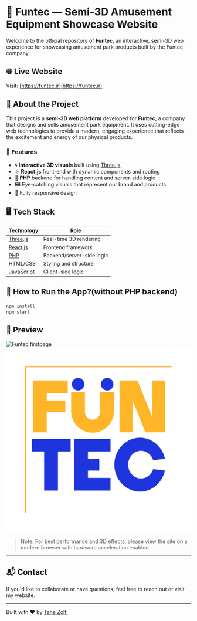 
# 🎡 Funtec — Semi-3D Amusement Equipment Showcase Website

Welcome to the official repository of **Funtec**, an interactive, semi-3D web experience for showcasing amusement park products built by the Funtec company.

## 🌐 Live Website

Visit: [https://funtec.ir](https://funtec.ir)

## 🧠 About the Project

This project is a **semi-3D web platform** developed for **Funtec**, a company that designs and sells amusement park equipment. It uses cutting-edge web technologies to provide a modern, engaging experience that reflects the excitement and energy of our physical products.

### 🎯 Features

- 🌀 **Interactive 3D visuals** built using [Three.js](https://threejs.org/)
- ⚛️ **React.js** front-end with dynamic components and routing
- 🐘 **PHP** backend for handling content and server-side logic
- 🖼️ Eye-catching visuals that represent our brand and products
- 📱 Fully responsive design

## 🖥️ Tech Stack

| Technology | Role |
|------------|------|
| [Three.js](https://threejs.org/) | Real-time 3D rendering |
| [React.js](https://react.dev/) | Frontend framework |
| [PHP](https://www.php.net/) | Backend/server-side logic |
| HTML/CSS | Styling and structure |
| JavaScript | Client-side logic |

## 📁 How to Run the App?(without PHP backend)

```
npm install
npm start
```

## 📸 Preview
![Funtec firstpage](./public/ss.jpg)
![Funtec Logo](./public/logo.png)

> Note: For best performance and 3D effects, please view the site on a modern browser with hardware acceleration enabled.

---

## 📬 Contact

If you'd like to collaborate or have questions, feel free to reach out or visit my website.

---

Built with ❤️ by [Taha Zolfi](https://taha-zolfi.github.io/site/)
